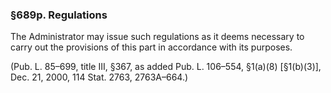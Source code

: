 ### §689p. Regulations ###

The Administrator may issue such regulations as it deems necessary to carry out the provisions of this part in accordance with its purposes.

(Pub. L. 85–699, title III, §367, as added Pub. L. 106–554, §1(a)(8) [§1(b)(3)], Dec. 21, 2000, 114 Stat. 2763, 2763A–664.)